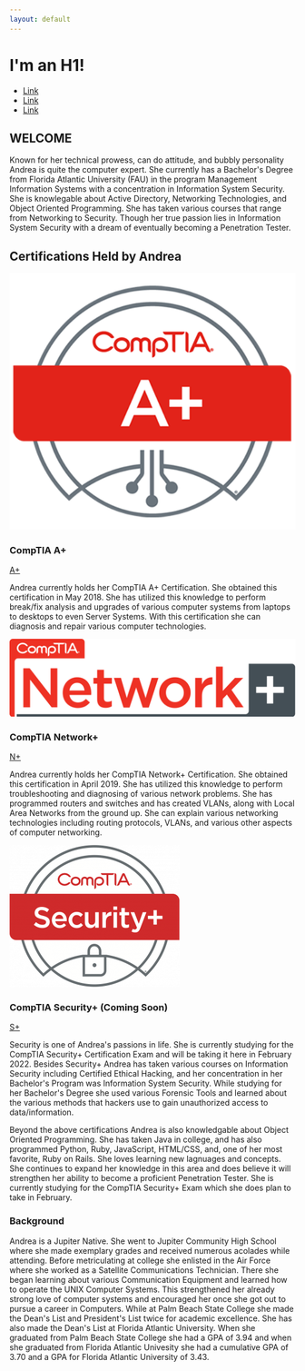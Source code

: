 ```yaml
---
layout: default
---
```

  <div class="full-hero hero-home">
  <h1>I'm an H1!</h1>
  <ul class="social-list">
    <li>
      <a href="#" class="social-link">Link</a>
    </li>
    <li>
      <a href="#" class="social-link">Link</a>
    </li>
    <li>
      <a href="#" class="social-link">Link</a>
    </li>
  </ul>
  </div>
  <h2>WELCOME</h2>
  <p>
    Known for her technical prowess, can do attitude, and bubbly personality Andrea is quite the computer expert.  She currently
    has a Bachelor's Degree from Florida Atlantic University (FAU) in the program Management Information Systems with a concentration
    in Information System Security.  She is knowlegable about Active Directory, Networking Technologies, and Object Oriented Programming.  She has taken
    various courses that range from Networking to Security.  Though her true passion lies in Information System Security
    with a dream of eventually becoming a Penetration Tester.
  </p>
  <h2 class="certifications">Certifications Held by Andrea</h2>
  <div class="bio-wrapper">
  <div class="bio-box">
    <img src="images/CompTIAA+.png">
    <h3>CompTIA A+</h3>
    <a href="https://www.comptia.org/landing/aplus/index.html?utm_compid=cpc-bing-paid_search_certs-A%2B-text_ad-na-a%2B-B2C&msclkid=174d9e2fcc45188cb3c2ffae9b124e73&utm_source=bing&utm_medium=cpc&utm_campaign=A%2B%20Brand%2BCert&utm_term=comptia%20a%2B%20certification&utm_content=A%2B%20Brand%2BCertification" class="cert-link">A+</a>
    <div class="bio-copy">
    <p>
      Andrea currently holds her CompTIA A+ Certification.  She obtained this certification in May 2018.  She has utilized this knowledge to
      perform break/fix analysis and upgrades of various computer systems from laptops to desktops to even Server Systems.  With this certification she can
      diagnosis and repair various computer technologies.
    </p>
    </div>
  </div>
  <div class="bio-box">
    <img src="images/CompTIANet+.png">
    <h3>CompTIA Network+</h3>
    <a href="https://www.comptia.org/landing/networkplus/index.html?utm_compid=cpc-bing-paid_search_certs-Network%2B-text_ad-na-network%2B-B2C&msclkid=1fc5ba8580c01df5ba22db04d73603bb&utm_source=bing&utm_medium=cpc&utm_campaign=Network%2B%20Brand%2BCert&utm_term=comptia%20network%2B%20certification&utm_content=Network%2B%20Brand%2BCertification" class="cert-link">N+</a>
    <div class="bio-copy">
    <p>
      Andrea currently holds her CompTIA Network+ Certification.  She obtained this certification in April 2019.  She has utilized this knowledge to perform troubleshooting
      and diagnosing of various network problems.  She has programmed routers and switches and has created VLANs, along with Local Area Networks from the ground up.  She can
      explain various networking technologies including routing protocols, VLANs, and various other aspects of computer networking.
    </p>
    </div>
  </div>
  <div class="bio-box">
    <img src="images/CompTIASec+.png">
    <h3>CompTIA Security+ (Coming Soon)</h3>
    <a href="https://www.comptia.org/landing/certificationsecurityplus/index.html?utm_compid=cpc-bing-paid_search_certs-Security%2B-text_ad-na-security%2B-B2C&msclkid=baeb8f8a23de162a2931ee0b7a7cb1da&utm_source=bing&utm_medium=cpc&utm_campaign=Security%2B%20Brand%2BCert&utm_term=comptia%20security%2B%20certification&utm_content=Security%2B%20Brand%2BCertification" class="cert-link">S+</a>
    <p>
      Security is one of Andrea's passions in life.  She is currently studying for the CompTIA Security+ Certification Exam and will be taking it here in February 2022.  Besides
      Security+ Andrea has taken various courses on Information Security including Certified Ethical Hacking, and her concentration in her Bachelor's Program was Information System Security.
      While studying for her Bachelor's Degree she used various Forensic Tools and learned about the various methods that hackers use to gain unauthorized access to data/information.
    </p>
  </div>
  </div>
  <p>
    Beyond the above certifications Andrea is also knowledgable about Object Oriented Programming.  She has taken Java in college, and has also programmed Python, Ruby, JavaScript, HTML/CSS, and, one of her most favorite, Ruby on Rails.
    She loves learning new lagnuages and concepts.  She continues to expand her knowledge in this area and does believe it will strengthen her ability to become a proficient Penetration Tester.  She is currently studying for the CompTIA
    Security+ Exam which she does plan to take in February.
  </p>
  <h3>Background</h3>
  <p>
    Andrea is a Jupiter Native.  She went to Jupiter Community High School where she made exemplary grades and received numerous acolades while attending.  Before metriculating at college she enlisted in the Air Force where she worked as a Satellite
    Communications Technician.  There she began learning about various Communication Equipment and learned how to operate the UNIX Computer Systems.  This strengthened her already strong love of computer systems and encouraged her once she got out to pursue a career in Computers.
    While at Palm Beach State College she made the Dean's List and President's List twice for academic excellence.  She has also made the Dean's List at Florida Atlantic University.  When she graduated from Palm Beach State College she had a GPA of 3.94 and when she graduated from
    Florida Atlantic Univesity she had a cumulative GPA of 3.70 and a GPA for Florida Atlantic University of 3.43.
  </p>
